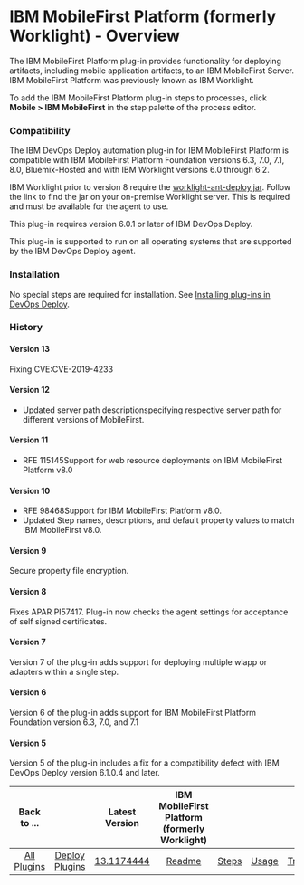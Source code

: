 
# IBM MobileFirst Platform (formerly Worklight) - Overview


The IBM MobileFirst Platform plug-in provides functionality for deploying artifacts, including mobile application artifacts, to an IBM MobileFirst Server. IBM MobileFirst Platform was previously known as IBM Worklight.

To add the IBM MobileFirst Platform plug-in steps to processes, click **Mobile > IBM MobileFirst** in the step palette of the process editor.

### Compatibility

The IBM DevOps Deploy automation plug-in for IBM MobileFirst Platform is compatible with IBM MobileFirst Platform Foundation versions 6.3, 7.0, 7.1, 8.0, Bluemix-Hosted and with IBM Worklight versions 6.0 through 6.2.

IBM Worklight prior to version 8 require the [worklight-ant-deploy.jar](https://www.ibm.com/support/knowledgecenter/SSZH4A_6.1.0/com.ibm.worklight.deploy.doc/devref/r_ant_tasks_buld_deploy_adapters.html). Follow the link to find the jar on your on-premise Worklight server. This is required and must be available for the agent to use.

This plug-in requires version 6.0.1 or later of IBM DevOps Deploy.

This plug-in is supported to run on all operating systems that are supported by the IBM DevOps Deploy agent.

### Installation

No special steps are required for installation. See [Installing plug-ins in DevOps Deploy](https://community.ibm.com/community/user/wasdevops/blogs/laurel-dickson-bull1/2022/06/13/install-plugins "Installing plug-ins in DevOps Deploy").

### History

#### Version 13

Fixing CVE:CVE-2019-4233

#### Version 12

* Updated server path descriptionspecifying respective server path for different versions of MobileFirst.

#### Version 11

* RFE 115145Support for web resource deployments on IBM MobileFirst Platform v8.0

#### Version 10

* RFE 98468Support for IBM MobileFirst Platform v8.0.
* Updated Step names, descriptions, and default property values to match IBM MobileFirst v8.0.

#### Version 9

Secure property file encryption.

#### Version 8

Fixes APAR PI57417. Plug-in now checks the agent settings for acceptance of self signed certificates.

#### Version 7

Version 7 of the plug-in adds support for deploying multiple wlapp or adapters within a single step.

#### Version 6

Version 6 of the plug-in adds support for IBM MobileFirst Platform Foundation version 6.3, 7.0, and 7.1

#### Version 5

Version 5 of the plug-in includes a fix for a compatibility defect with IBM DevOps Deploy version 6.1.0.4 and later.


|Back to ...||Latest Version|IBM MobileFirst Platform (formerly Worklight) |||||
| :---: | :---: | :---: | :---: | :---: | :---: | :---: | :---: |
|[All Plugins](../../index.md)|[Deploy Plugins](../README.md)|[13.1174444](https://raw.githubusercontent.com/UrbanCode/IBM-UCD-PLUGINS/main/files/air-worklight/ucd-ibm-mobilefirst-13.1174444.zip)|[Readme](README.md)|[Steps](steps.md)|[Usage](usage.md)|[Troubleshooting](troubleshooting.md)|[Downloads](downloads.md)|
